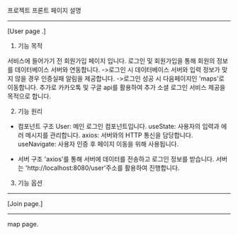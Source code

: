 프로젝트 프론트 페이지 설명

-------
[User page .]

1. 기능 목적

서비스에 들어가기 전 회원가입 페이지 입니다.
로그인 및 회원가입을 통해 회원의 정보를 데이터베이스 서버와 연동합니다.
->로그인 시 데이터베이스 서버와 입력 정보가 맞지 않을 경우 인증실패 알림을 제공합니다.
->로그인 성공 시 다음페이지인 'maps'로 이동합니다. 
추가로 카카오톡 및 구글 api를 활용하여 추가 소셜 로그인 서비스 제공을 목적으로 합니다.
 
2. 기능 원리

- 컴포넌트 구조
User: 메인 로그인 컴포넌트입니다.
useState: 사용자의 입력과 에러 메시지를 관리합니다.
axios: 서버와의 HTTP 통신을 담당합니다.
useNavigate: 사용자 인증 후 페이지 이동을 위해 사용됩니다.

- 서버 구조
'axios'를 통해 서버에 데이터를 전송하고 로그인 정보를 받습니다.
서버는 'http://localhost:8080/user'주소를 활용하여 진행합니다.

3. 기능 옵션

-------
[Join page.]

-------
map page.
